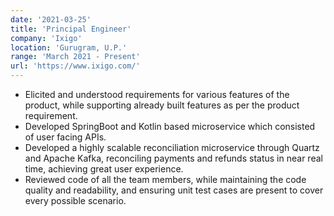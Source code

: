 ```yaml
---
date: '2021-03-25'
title: 'Principal Engineer'
company: 'Ixigo'
location: 'Gurugram, U.P.'
range: 'March 2021 - Present'
url: 'https://www.ixigo.com/'
---
```


- Elicited and understood requirements for various features of the product, while supporting already built features as
per the product requirement.
- Developed SpringBoot and Kotlin based microservice which consisted of user facing APIs. 
- Developed a highly scalable reconciliation microservice through Quartz and Apache Kafka, reconciling payments and
refunds status in near real time, achieving great user experience. 
- Reviewed code of all the team members, while maintaining the code quality and readability, and ensuring unit test
cases are present to cover every possible scenario.
